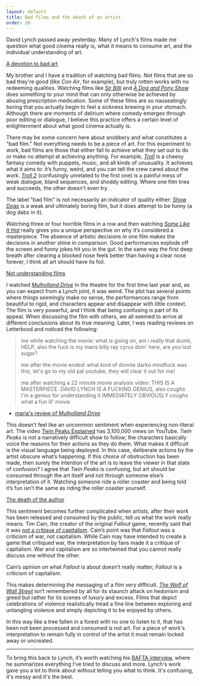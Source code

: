 ```yaml
---
layout: default
title: Bad films and the death of an artist
order: 20
---
```

David Lynch passed away yesterday. Many of Lynch's films made me question what good cinema really is, what it means to consume art, and the individual understanding of art.

<ins>A devotion to bad art</ins>

My brother and I have a tradition of watching bad films. Not films that are so bad they're good (like *Con Air*, for example), but truly rotten works with no redeeming qualities. Watching films like [*Sir Billi*](https://en.wikipedia.org/wiki/Sir_Billi) and [*A Dog and Pony Show*](https://www.imdb.com/title/tt3783510/) does something to your mind that can only otherwise be achieved by abusing prescription medication. Some of these films are so nauseatingly boring that you actually begin to feel a sickness brewing in your stomach. Although there are moments of delirium where comedy emerges through poor editing or dialogue, I believe this practice offers a certain level of enlightenment about what good cinema actually is.

There may be some concern here about snobbery and what constitutes a "bad film." Not everything needs to be a piece of art. For this experiment to work, bad films are those that either fail to achieve what they set out to do or make no attempt at achieving anything. For example, [*Troll*](https://en.wikipedia.org/wiki/Troll_(film)) is a cheesy fantasy comedy with puppets, music, and all kinds of unusuality. It achieves what it aims to: it’s funny, weird, and you can tell the crew cared about the work. [*Troll 2*](https://en.wikipedia.org/wiki/Troll_2) (confusingly unrelated to the first one) is a painful mess of weak dialogue, bland sequences, and shoddy editing. Where one film tries and succeeds, the other doesn't even try. 

The label "bad film" is not necessarily an indicator of quality either: [*Show Dogs*](https://en.wikipedia.org/wiki/Show_Dogs) is a weak and ultimately boring film, but it does attempt to be funny (a dog dabs in it). 

Watching three or four horrible films in a row and then watching [*Some Like It Hot*](https://en.wikipedia.org/wiki/Some_Like_It_Hot) really gives you a unique perspective on why it’s considered a masterpiece. The absence of artistic decisions in one film makes the decisions in another shine in comparison. Good performances explode off the screen and funny jokes hit you in the gut. In the same way the first deep breath after clearing a blocked nose feels better than having a clear nose forever, I think all art should have its foil.

<ins>Not understanding films</ins>

I watched [*Mulholland Drive*](https://en.wikipedia.org/wiki/Mulholland_Drive_(film)) in the theatre for the first time last year and, as you can expect from a Lynch joint, it was weird. The plot has several points where things seemingly make no sense, the performances range from beautiful to rigid, and characters appear and disappear with little context. The film is very powerful, and I think that being confusing is part of its appeal. When discussing the film with others, we all seemed to arrive at different conclusions about its true meaning. Later, I was reading reviews on Letterboxd and noticed the following:

> me while watching the movie: what is going on, am i really that dumb, HELP, also the fuck is my mans billy ray cyrus doin' here, are you lost sugar?  
>
> me after the movie ended: what kind of donnie darko mindfuck was this, let's go to my old pal youtube, they will clear it out for me!  
>
> me after watching a 22 minute movie analysis video: THIS IS A MASTERPIECE. DAVID LYNCH IS A FUCKING GENIUS, also *coughs* i'm a genius for understanding it IMMEDIATELY OBVIOUSLY *coughs* what a fun lil' movie  

* [maria's review of *Mulholland Drive*](https://letterboxd.com/usercillian/film/mulholland-drive/)

This doesn’t feel like an uncommon sentiment when experiencing non-literal art. The video [Twin Peaks Explained](https://www.youtube.com/watch?v=7AYnF5hOhuM) has 3,100,000 views on YouTube. *Twin Peaks* is not a narratively difficult show to follow; the characters basically voice the reasons for their actions as they do them. What makes it difficult is the visual language being deployed. In this case, deliberate actions by the artist obscure what’s happening. If this choice of obstruction has been made, then surely the intention of the art is to leave the viewer in that state of confusion? I agree that *Twin Peaks* is confusing, but art should be consumed through the art itself and not through someone else’s interpretation of it. Watching someone ride a roller coaster and being told it’s fun isn’t the same as riding the roller coaster yourself. 

<ins>The death of the author</ins>

This sentiment becomes further complicated when artists, after their work has been released and consumed by the public, tell us what the work really means. Tim Cain, the creator of the original *Fallout* game, recently said that it was [not a critique of capitalism](https://www.youtube.com/watch?v=7OsWuFo2jp4&t=9s). Cain’s point was that *Fallout* was a criticism of war, not capitalism. While Cain may have intended to create a game that critiqued war, the interpretation by fans made it a critique of capitalism. War and capitalism are so intertwined that you cannot really discuss one without the other. 

Cain’s opinion on what *Fallout* is about doesn’t really matter; *Fallout* is a criticism of capitalism. 

This makes determining the messaging of a film very difficult. [*The Wolf of Wall Street*](https://en.wikipedia.org/wiki/The_Wolf_of_Wall_Street_(2013_film)) isn’t remembered by all for its staunch attack on hedonism and greed but rather for its scenes of luxury and excess. Films that depict celebrations of violence realistically tread a fine line between exploring and untangling violence and simply depicting it to be enjoyed by others. 

In this way like a tree fallen in a forest with no one to listen to it, that has been not been processed and consumed is not art. For a piece of work's interpretation to remain fully in control of the artist it must remain locked away or uncreated. 

----

To bring this back to Lynch, it’s worth watching his [BAFTA interview](https://www.youtube.com/watch?v=u5BfoOrmCX0), where he summarizes everything I’ve tried to discuss and more. Lynch's work gave you a lot to think about without telling you what to think. It's confusing, it's messy and it's the best.


